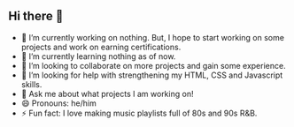 ## Hi there 👋

- 🔭 I’m currently working on nothing. But, I hope to start working on some projects and work on earning certifications. 
- 🌱 I’m currently learning nothing as of now. 
- 👯 I’m looking to collaborate on more projects and gain some experience. 
- 🤔 I’m looking for help with strengthening my HTML, CSS and Javascript skills. 
- 💬 Ask me about what projects I am working on!
- 😄 Pronouns: he/him
- ⚡ Fun fact: I love making music playlists full of 80s and 90s R&B. 

<!--
**travisfromthebk/travisfromthebk** is a ✨ _special_ ✨ repository because its `README.md` (this file) appears on your GitHub profile.

Here are some ideas to get you started:

- 🔭 I’m currently working on ... 
- 🌱 I’m currently learning ...
- 👯 I’m looking to collaborate on ...
- 🤔 I’m looking for help with strengthening my HTML, CSS and Javascript skills
- 💬 Ask me about what projects I am working on!
- 📫 How to reach me: 
- 😄 Pronouns: he/him
- ⚡ Fun fact: I love making music playlists full of 80s and 90s R&B. 
-->
